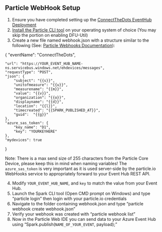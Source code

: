 ## Particle WebHook Setup ##

1. Ensure you have completed setting up the [ConnectTheDots EventHub Deployment](https://github.com/toolboc/connectthedots/blob/master/Azure/AzurePrep/AzurePrep.md)
2. [Install the Particle CLI tool](http://support.particle.io/hc/en-us/articles/203265730-Installing-the-Particle-CLI) on your operating system of choice (You may skip the portion on enabling DFU-Util)
3. Create a new file named webhook.json with a structure similar to the following (See: [Particle Webhooks Documentation](http://docs.particle.io/photon/webhooks/)):


{
    "eventName": "ConnectTheDots",

    "url": "https://YOUR_EVENT_HUB_NAME-ns.servicebus.windows.net/ehdevices/messages",
    "requestType": "POST",
    "json": {
        "subject": "{{s}}",
        "unitofmeasure": "{{u}}",
        "measurename": "{{m}}",
        "value": "{{v}}",
        "organization": "{{o}}",
        "displayname": "{{d}}",
        "location": "{{l}}",
        "timecreated": "{{SPARK_PUBLISHED_AT}}",
        "guid":  "{{g}}"
    },
    "azure_sas_token": {
        "key_name": "D1",
        "key": "YOURKEYHERE"
    },
    "mydevices": true
}


Note: There is a max send size of 255 characters from the Particle Core Device, please keep this in mind when naming variables!  The `azure_sas_token` is very important as it is used server-side by the particle.io WebHooks service to appropriately forward to your Event Hub REST API. 

4. Modify `YOUR_EVENT_HUB_NAME`, and `key` to match the value from your Event Hub.
5. Launch the Spark CLI tool (Open CMD prompt on Windows) and type “particle login” then login with your particle.io credentials
6. Navigate to the folder containing webhook.json and type “particle webhook create webhook.json”
7. Verify your webhook was created with “particle webhook list”
8. Now in the Particle Web IDE you can send data to your Azure Event Hub using “Spark.publish(`NAME_OF_YOUR_EVENT`, payload);”
